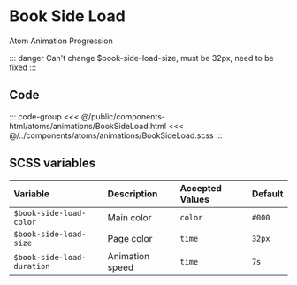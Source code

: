 # Book Side Load
<Badge type="tip">Atom</Badge> <Badge type="info">Animation</Badge> <Badge type="info">Progression</Badge>

::: danger
Can't change $book-side-load-size, must be 32px, need to be fixed
:::

## Code

<div class="dev-section">
    <!--@include: ../../public/components-html/atoms/animations/BookSideLoad.html -->
</div>

::: code-group
<<< @/public/components-html/atoms/animations/BookSideLoad.html
<<< @/../components/atoms/animations/BookSideLoad.scss
:::

## SCSS variables

| Variable                   | Description     | Accepted Values | Default |
|:---------------------------|:----------------|:----------------|:--------|
| `$book-side-load-color`    | Main color      | `color`         | `#000`  |
| `$book-side-load-size`     | Page color      | `time`          | `32px`  |
| `$book-side-load-duration` | Animation speed | `time`          | `7s`    |

<style lang="scss">
@import "../../theme.scss";

$book-side-load-color: $primary-color;

@import "components/atoms/animations/BookSideLoad.scss";
</style>